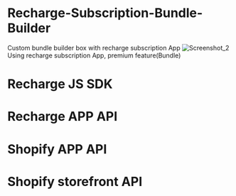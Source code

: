 # Recharge-Subscription-Bundle-Builder
Custom bundle builder box with recharge subscription App
![Screenshot_2](https://github.com/user-attachments/assets/2da47423-b143-4599-8bfe-2941980c6cfc)
Using recharge subscription App, premium feature(Bundle)
# Recharge JS SDK
# Recharge APP API
# Shopify APP API
# Shopify storefront API
